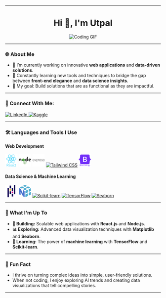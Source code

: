 
---

<h1 align="center">Hi 👋, I'm Utpal</h1>  


<p align="center">  
  <img src="https://media.giphy.com/media/L1R1tvI9svkIWwpVYr/giphy.gif" alt="Coding GIF" width="500"/>  
</p>  

---

### 🌐 **About Me**  
- 🔭 I’m currently working on innovative **web applications** and **data-driven solutions**.  
- 🌱 Constantly learning new tools and techniques to bridge the gap between **front-end elegance** and **data science insights**.  
- 🎯 My goal: Build solutions that are as functional as they are impactful.  

---

### 🤝 **Connect With Me:**  
<p align="left">  
  <a href="https://linkedin.com/in/utpal-barua" target="_blank">  
    <img align="center" src="https://img.shields.io/badge/LinkedIn-%230077B5.svg?style=for-the-badge&logo=linkedin&logoColor=white" alt="LinkedIn"/>  
  </a>  
  <a href="https://kaggle.com/utpal" target="_blank">  
    <img align="center" src="https://img.shields.io/badge/Kaggle-%2320BEFF.svg?style=for-the-badge&logo=kaggle&logoColor=white" alt="Kaggle"/>  
  </a>  
</p>  

---

### 🛠️ **Languages and Tools I Use**  
#### **Web Development**  
<p>  
  <a href="https://reactjs.org/" target="_blank"><img src="https://raw.githubusercontent.com/devicons/devicon/master/icons/react/react-original-wordmark.svg" alt="React" width="40" height="40"/></a>  
  <a href="https://nodejs.org/" target="_blank"><img src="https://raw.githubusercontent.com/devicons/devicon/master/icons/nodejs/nodejs-original-wordmark.svg" alt="Node.js" width="40" height="40"/></a>  
  <a href="https://expressjs.com/" target="_blank"><img src="https://raw.githubusercontent.com/devicons/devicon/master/icons/express/express-original-wordmark.svg" alt="Express.js" width="40" height="40"/></a>  
  <a href="https://tailwindcss.com/" target="_blank"><img src="https://www.vectorlogo.zone/logos/tailwindcss/tailwindcss-icon.svg" alt="Tailwind CSS" width="40" height="40"/></a>  
  <a href="https://getbootstrap.com/" target="_blank"><img src="https://raw.githubusercontent.com/devicons/devicon/master/icons/bootstrap/bootstrap-plain-wordmark.svg" alt="Bootstrap" width="40" height="40"/></a>  
</p>  

#### **Data Science & Machine Learning**  
<p>  
  <a href="https://pandas.pydata.org/" target="_blank"><img src="https://raw.githubusercontent.com/devicons/devicon/master/icons/pandas/pandas-original.svg" alt="Pandas" width="40" height="40"/></a>  
  <a href="https://numpy.org/" target="_blank"><img src="https://raw.githubusercontent.com/devicons/devicon/master/icons/numpy/numpy-original.svg" alt="NumPy" width="40" height="40"/></a>  
  <a href="https://scikit-learn.org/" target="_blank"><img src="https://upload.wikimedia.org/wikipedia/commons/0/05/Scikit_learn_logo_small.svg" alt="Scikit-learn" width="40" height="40"/></a>  
  <a href="https://www.tensorflow.org/" target="_blank"><img src="https://www.vectorlogo.zone/logos/tensorflow/tensorflow-icon.svg" alt="TensorFlow" width="40" height="40"/></a>  
  <a href="https://seaborn.pydata.org/" target="_blank"><img src="https://seaborn.pydata.org/_images/logo-mark-lightbg.svg" alt="Seaborn" width="40" height="40"/></a>  
</p>  

---

### 🚀 **What I'm Up To**  
- **🔨 Building:** Scalable web applications with **React.js** and **Node.js**.  
- **📊 Exploring:** Advanced data visualization techniques with **Matplotlib** and **Seaborn**.  
- **🤖 Learning:** The power of **machine learning** with **TensorFlow** and **Scikit-learn**.  

---

### 🌟 **Fun Fact**  
- I thrive on turning complex ideas into simple, user-friendly solutions.  
- When not coding, I enjoy exploring AI trends and creating data visualizations that tell compelling stories.  

---

